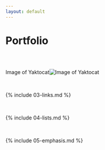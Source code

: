 ```yaml
---
layout: default
---
```


# Portfolio <h2>

<br>

Image of Yaktocat![Image of Yaktocat](https://octodex.github.com/images/yaktocat.png) 

<br>

{% include 03-links.md %}

<br>

{% include 04-lists.md %}

<br>

{% include 05-emphasis.md %}